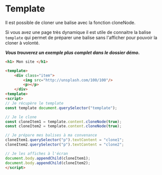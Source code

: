 # Template

Il est possible de cloner une balise avec la fonction cloneNode.

Si vous avez une page très dynamique il est utile de connaitre la balise `template` qui permet de préparer une balise sans l'afficher pour pouvoir la cloner à volonté.

***Vous trouverez un exemple plus complet dans le dossier démo.***

```html
<h1> Mon site </h1>

<template>
    <div class="item">
        <img src="http://unsplash.com/100/100"/>
        <p></p>
    </div>
<template>
<script>
// Je récupère le template
const template document.querySelector("template");

// Je le clone
const cloneItem1 = template.content.cloneNode(true);
const cloneItem2 = template.content.cloneNode(true);

// Je prépare mes balises à ma convenance
cloneItem1.querySelector("p").textContent = "clone1";
cloneItem2.querySelector("p").textContent = "clone2";

// Je les affiches à l'écran
document.body.appendChild(cloneItem1);
document.body.appendChild(cloneItem2);
</script>
```
